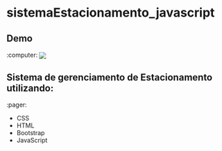 # sistemaEstacionamento_javascript

<h2> Demo</h2> :computer:
<img src =  "https://i.ibb.co/B3yH6pB/Captura-de-Tela-2020-06-29-a-s-17-02-05.png" align="center">
 <h2>Sistema de gerenciamento de Estacionamento utilizando: </h2>:pager:
 <ul>
    <li> CSS</li>
    <li> HTML</li>
  <li> Bootstrap</li>
     <li> JavaScript</li>
</ul>



